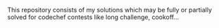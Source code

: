 This repository consists of my solutions which may be fully or partially solved for codechef contests like long challenge, cookoff...
